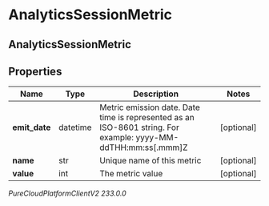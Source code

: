 # AnalyticsSessionMetric

## AnalyticsSessionMetric

## Properties

|Name | Type | Description | Notes|
|------------ | ------------- | ------------- | -------------|
| **emit_date** | datetime | Metric emission date. Date time is represented as an ISO-8601 string. For example: yyyy-MM-ddTHH:mm:ss[.mmm]Z | [optional] |
| **name** | str | Unique name of this metric | [optional] |
| **value** | int | The metric value | [optional] |



_PureCloudPlatformClientV2 233.0.0_
